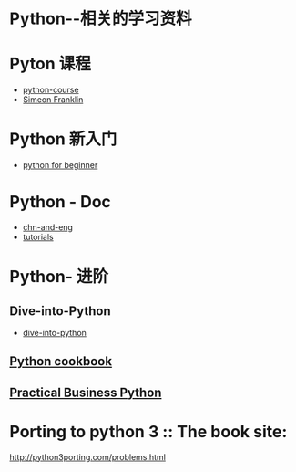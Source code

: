 Python--相关的学习资料
===========================

# Pyton 课程
* [python-course](http://www.python-course.eu/python3_course.php)
* [Simeon Franklin](http://simeonfranklin.com/python-fundamentals/)

# Python 新入门
* [python for beginner](http://www.pythonforbeginners.com/)

# Python - Doc
* [chn-and-eng](http://python.usyiyi.cn/)
* [tutorials](http://www.tutorialspoint.com/python/os_file_methods.htm)

# Python- 进阶

## Dive-into-Python
* [dive-into-python](http://www.diveintopython.net/file_handling/os_module.html)

## [Python cookbook](http://chimera.labs.oreilly.com/books/1230000000393/ch06.html#_discussion_104)



## [Practical Business Python](http://pbpython.com/excel-pandas-comp.html)



# Porting to python 3 :: The book site:

http://python3porting.com/problems.html
